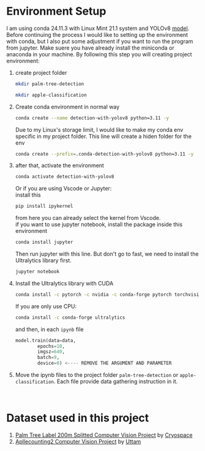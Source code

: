 # Environment Setup

I am using conda 24.11.3 with Linux Mint 21.1 system and YOLOv8 [model](https://yolov8.com/).<br>
Before continuing the process I would like to setting up the environment with conda, but I also put some adjustment if you want to run the program from jupyter. Make suere you have already install the miniconda or anaconda in your machine. By following this step you will creating project environment:
1. create project folder
    
    ```bash
    mkdir palm-tree-detection
    ```
    ```bash
    mkdir apple-classification
    ```
2. Create conda environment in normal way

    ```bash
    conda create --name detection-with-yolov8 python=3.11 -y
    ```
    Due to my Linux's storage limit, I would like to make my conda env specific in my project folder. This line will create a hiden folder for the env
   
    ```bash
    conda create --prefix=.conda-detection-with-yolov8 python=3.11 -y
    ```

3. after that, activate the environment

    ```bash
    conda activate detection-with-yolov8
    ```
    Or if you are using Vscode or Jupyter:
    <br>
    install this
    ```bash
    pip install ipykernel
    ```
    from here you can already select the kernel from Vscode.
    <br>
    if you want to use jupyter notebook, install the package inside this environment
    ```bash
    conda install jupyter
    ```
    Then run jupyter with this line. But don't go to fast, we need to install the Ultralytics library first.
    ```bash
    jupyter notebook
    ```
    
4. Install the Ultralytics library with CUDA
    ```bash
    conda install -c pytorch -c nvidia -c conda-forge pytorch torchvision pytorch-cuda=11.8 ultralytics
    ```
    If you are only use CPU:
    ```bash
    conda install -c conda-forge ultralytics
    ```
    and then, in each ```ipynb``` file
    ```python
    model.train(data=data,
            epochs=10, 
            imgsz=640,
            batch=9,
            device=0) <---- REMOVE THE ARGUMENT AND PARAMETER
    ```

5. Move the ipynb files to the project folder ```palm-tree-detection``` or ```apple-classification```. Each file provide data gathering instruction in it.


<br>

# Dataset used in this project
1. [Palm Tree Label 200m Splitted Computer Vision Project](https://universe.roboflow.com/cryospace-yylkk/palm-tree-label-200m-splitted) by [Cryospace](https://universe.roboflow.com/cryospace-yylkk)
2. [Apllecounting2 Computer Vision Project](https://universe.roboflow.com/uttam-ubpdc/apllecounting2-fppyk-obt8f) by [Uttam](https://universe.roboflow.com/uttam-ubpdc)

